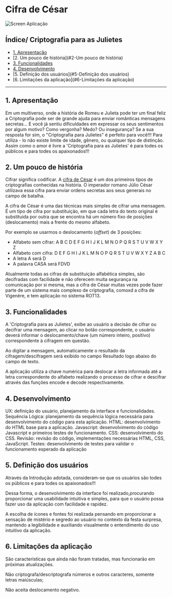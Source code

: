 # Cifra de César

![Screen Aplicação](src/img/Julietas.jpg)
## Índice/ Criptografia para as Julietes

* [1. Apresentação](#1-Apresentação)
* [2. Um pouco de história](#2-Um pouco de história)
* [3. Funcionalidades](#3-Funcionalidades)
* [4. Desenvolvimento](#5-Desenvolvimento)
* [5. Definição dos usuários](#5-Definição dos usuários)
* [6. Limitações da aplicação](#6-Limitações da aplicação)
***


## 1. Apresentação

Em um multiverso, onde a história de Romeu e Julieta pode ter um final feliz a Criptografia pode ser de grande ajuda para enviar românticas mensagens secretas...
E você já sentiu dificuldades em expressar os seus sentimentos por algum motivo? Como vergonha? Medo? Ou insegurança?
Se a sua resposta for sim, o "Criptografia para Julietes" é perfeito para você!!!
Para utiliza - lo não existe limite de idade, gênero, ou qualquer tipo de distinção. Assim como o amor é livre a 'Criptografia para as Julietes' é para todes os públicos e para todes os apaixonados!!!


## 2. Um pouco de história

Cifrar significa codificar. A [cifra de César](https://pt.wikipedia.org/wiki/Cifra_de_C%C3%A9sar)
é um dos primeiros tipos de criptografias conhecidas na história.
O imperador romano Júlio César utilizava essa cifra para enviar
ordens secretas aos seus generais no campo de batalha.

A cifra de César é uma das técnicas mais simples de cifrar uma mensagem. É um
tipo de cifra por substituição, em que cada letra do texto original é
substituida por outra que se encontra há um número fixo de posições
(deslocamento) mais a frente do mesmo alfabeto.

Por exemplo se usarmos o deslocamento (_offset_) de 3 posições:

* Alfabeto sem cifrar: A B C D E F G H I J K L M N O P Q R S T U V W X Y Z
* Alfabeto com cifra:  D E F G H I J K L M N O P Q R S T U V W X Y Z A B C
* A letra A será D
* A palavra CASA será FDVD

Atualmente todas as cifras de substituição alfabética simples, são decifradas
com facilidade e não oferecem muita segurança na comunicação por si mesma,
mas a cifra de César muitas vezes pode fazer parte de um sistema
mais complexo de criptografia, comoxd
a cifra de Vigenère, e tem aplicação no sistema ROT13.


## 3. Funcionalidades 

A 'Criptografia para as Julietes', exibe ao usuário a decisão de cifrar ou decifrar uma mensagem, ao clicar no botão correspondente, o usuário deverá informar o deslocamento/chave (um número inteiro, positivo) correspondente à cifragem em questão.

Ao digitar a mensagem, automaticamente o resultado da cifragem/descifragem será exibido no campo Resultado logo abaixo do campo de texto.

A aplicação utiliza a chave numérica para deslocar a letra informada até a letra correspondente do alfabeto realizando o processo de cifrar e descifrar através das funções encode e decode respectivamente.


## 4. Desenvolvimento

UX: definição do usuário, planejamento da interface e funcionalidades.
Sequência Lógica: planejamento da sequência lógica necessária para desenvolvimento do código para esta aplicação.
HTML: desenvolvimento do HTML base para a aplicação.
Javascript: desenvolvimento do código Javascript e primeiros testes de funcionamento.
CSS: desenvolvimento do CSS.
Revisão: revisão do código, implementações necessárias HTML, CSS, JavaScript.
Testes: desenvolvimento de testes para validar o funcionamento esperado da aplicação


## 5. Definição dos usuários

Através da Introdução adotada, consideram-se que os usuários são todes os públicos e para todes os apaixonados!!!  

Dessa forma, o desenvolvimento da interface foi realizado,procurando proporcionar uma usabilidade intuitiva e simples, para que o usuário possa fazer uso da aplicação com facilidade e rapidez.

A escolha de ícones e fontes foi realizada pensando em proporcionar a sensação de mistério e segredo ao usuário no contexto da festa surpresa, mantendo a legibilidade e auxiliando visualmente o entendimento do uso intuitivo da aplicação.

 
## 6. Limitações da aplicação

São características que ainda não foram tratadas, mas funcionarão em próximas atualizações.

Não criptografa/descriptografa números e outros caracteres, somente letras maiúsculas;

Não aceita deslocamento negativo.
